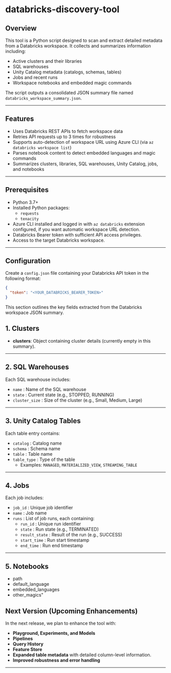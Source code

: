 # databricks-discovery-tool

## Overview

This tool is a Python script designed to scan and extract detailed metadata from a Databricks workspace. It collects and summarizes information including:

- Active clusters and their libraries
- SQL warehouses
- Unity Catalog metadata (catalogs, schemas, tables)
- Jobs and recent runs
- Workspace notebooks and embedded magic commands

The script outputs a consolidated JSON summary file named `databricks_workspace_summary.json`.

---

## Features

- Uses Databricks REST APIs to fetch workspace data
- Retries API requests up to 3 times for robustness
- Supports auto-detection of workspace URL using Azure CLI (via `az databricks workspace list`)
- Parses notebook content to detect embedded languages and magic commands
- Summarizes clusters, libraries, SQL warehouses, Unity Catalog, jobs, and notebooks

---

## Prerequisites

- Python 3.7+
- Installed Python packages:
  - `requests`
  - `tenacity`
- Azure CLI installed and logged in with `az databricks` extension configured, if you want automatic workspace URL detection.
- Databricks Bearer token with sufficient API access privileges.
- Access to the target Databricks workspace.

---

## Configuration

Create a `config.json` file containing your Databricks API token in the following format:

~~~json
{
  "token": "<YOUR_DATABRICKS_BEARER_TOKEN>"
}
~~~

This section outlines the key fields extracted from the Databricks workspace JSON summary.

## 1. Clusters
- **clusters**: Object containing cluster details (currently empty in this summary).

---

## 2. SQL Warehouses
Each SQL warehouse includes:
- `name` : Name of the SQL warehouse  
- `state` : Current state (e.g., STOPPED, RUNNING)  
- `cluster_size` : Size of the cluster (e.g., Small, Medium, Large)  

---

## 3. Unity Catalog Tables
Each table entry contains:
- `catalog` : Catalog name  
- `schema` : Schema name  
- `table` : Table name  
- `table_type` : Type of the table  
  - Examples: `MANAGED`, `MATERIALIZED_VIEW`, `STREAMING_TABLE`

---

## 4. Jobs
Each job includes:
- `job_id` : Unique job identifier  
- `name` : Job name  
- `runs` : List of job runs, each containing:  
  - `run_id` : Unique run identifier  
  - `state` : Run state (e.g., TERMINATED)  
  - `result_state` : Result of the run (e.g., SUCCESS)  
  - `start_time` : Run start timestamp  
  - `end_time` : Run end timestamp  

---

## 5. Notebooks
- path
- default_language
- embedded_languages
- other_magics"

## Next Version (Upcoming Enhancements)

In the next release, we plan to enhance the tool with:

- **Playground, Experiments, and Models**
- **Pipelines**
- **Query History**
- **Feature Store**
- **Expanded table metadata** with detailed column-level information.
- **Improved robustness and error handling**

---
